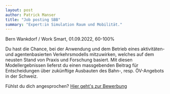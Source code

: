 ```yaml
---
layout: post
author: Patrick Manser
title: "Job posting SBB"
summary: "Expert:in Simulation Raum und Mobilität."
---
```


Bern Wankdorf / Work Smart, 01.09.2022, 60-100%

Du hast die Chance, bei der Anwendung und dem Betrieb eines 
aktivitäten- und agentenbasierten Verkehrsmodells mitzuwirken, welches auf dem neusten 
Stand von Praxis und Forschung basiert.
Mit diesen Modellergebnissen lieferst du einen massgebenden Beitrag für Entscheidungen über zukünftige 
Ausbauten des Bahn-, resp. ÖV-Angebots in der Schweiz.

Fühlst du dich angesprochen? [Hier geht's zur Bewerbung](https://jobs.sbb.ch/v2/offene-stellen/expert-in-simulation-raum-und-mobilitaet/38a28b60-b098-41cf-a5af-6306e3abf3c2)

